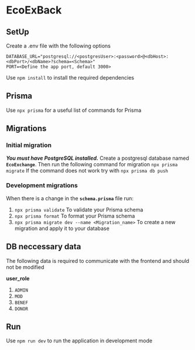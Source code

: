 # EcoExBack

## SetUp
Create a .env file with the following options
```
DATABASE_URL="postgresql://<postgresUser>:<password>@<dbHost>:<dbPort>/<dbName>?schema=<Schema>"
PORT=<Define the app port, default 3000>
```
Use `npm install` to install the required dependencies

## Prisma
Use `npx prisma` for a useful list of commands for Prisma

## Migrations
### Initial migration
***You must have PostgreSQL installed.***
Create a postgresql database named **`EcoExchange`**. Then run the following command for migration
`npx prisma migrate`
If the command does not work try with `npx prisma db push`

### Development migrations
When there is a change in the **`schema.prisma`** file run:
1. `npx prisma validate` To validate your Prisma schema
2. `npx prisma format` To format your Prisma schema
3. `npx prisma migrate dev --name <Migration_name>` To create a new migration and apply it to your database

## DB neccessary data
The following data is required to communicate with the frontend and should not be modified

**user_role**
1. `ADMIN`
2. `MOD`
2. `BENEF`
2. `DONOR`

## Run
Use `npm run dev` to run the application in development mode
